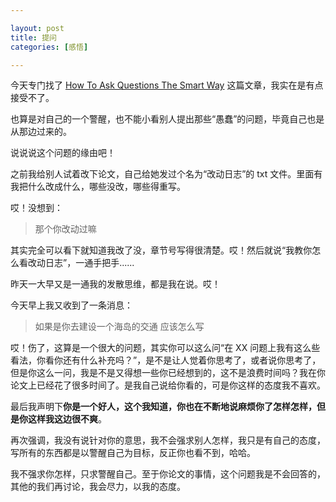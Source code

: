 ```yaml
---

layout: post
title: 提问
categories: [感悟]

---
```


今天专门找了 [How To Ask Questions The Smart Way](http://www.catb.org/~esr/faqs/smart-questions.html) 这篇文章，我实在是有点接受不了。

也算是对自己的一个警醒，也不能小看别人提出那些“愚蠢”的问题，毕竟自己也是从那边过来的。

说说说这个问题的缘由吧！

之前我给别人试着改下论文，自己给她发过个名为“改动日志”的 txt 文件。里面有我把什么改成什么，哪些没改，哪些得重写。

哎！没想到：

> 那个你改动过嘛

其实完全可以看下就知道我改了没，章节号写得很清楚。哎！然后就说“我教你怎么看改动日志”，一通手把手......

昨天一大早又是一通我的发散思维，都是我在说。哎！

今天早上我又收到了一条消息：

> 如果是你去建设一个海岛的交通 应该怎么写

哎！伤了，这算是一个很大的问题，其实你可以这么问“在 XX 问题上我有这么些看法，你看你还有什么补充吗？”，是不是让人觉着你思考了，或者说你思考了，但是你这么一问，我是不是又得想一些你已经想到的，这不是浪费时间吗？我在你论文上已经花了很多时间了。是我自己说给你看的，可是你这样的态度我不喜欢。

最后我声明下**你是一个好人，这个我知道，你也在不断地说麻烦你了怎样怎样，但是你这样我这边很不爽**。

再次强调，我没有说针对你的意思，我不会强求别人怎样，我只是有自己的态度，写所有的东西都是以警醒自己为目标，反正你也看不到，哈哈。

我不强求你怎样，只求警醒自己。至于你论文的事情，这个问题我是不会回答的，其他的我们再讨论，我会尽力，以我的态度。
